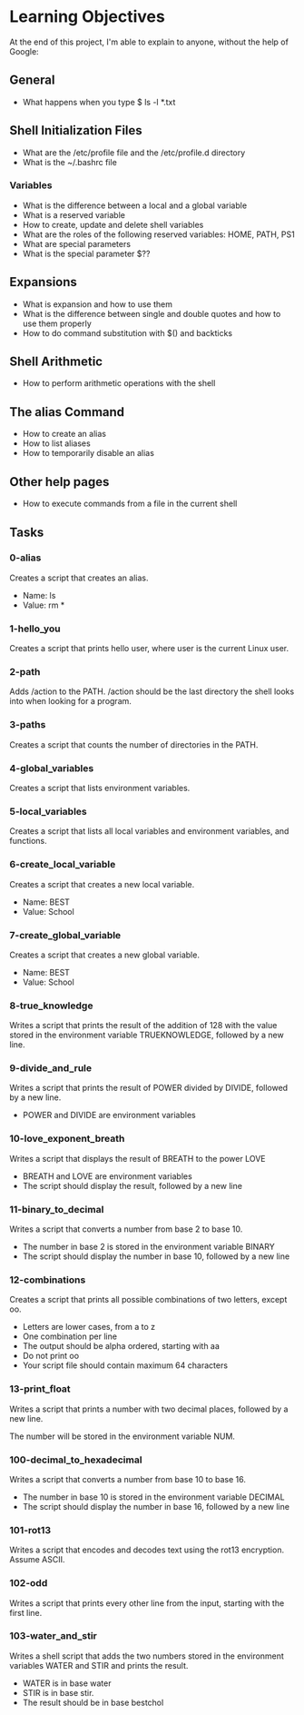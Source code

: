 # Learning Objectives

At the end of this project, I'm able to explain to anyone, without the help of Google:

## General

* What happens when you type $ ls -l *.txt

## Shell Initialization Files

* What are the /etc/profile file and the /etc/profile.d directory
* What is the ~/.bashrc file

### Variables

* What is the difference between a local and a global variable
* What is a reserved variable
* How to create, update and delete shell variables
* What are the roles of the following reserved variables: HOME, PATH, PS1
* What are special parameters
* What is the special parameter $??

## Expansions

* What is expansion and how to use them
* What is the difference between single and double quotes and how to use them properly
* How to do command substitution with $() and backticks

## Shell Arithmetic

* How to perform arithmetic operations with the shell

## The alias Command

* How to create an alias
* How to list aliases
* How to temporarily disable an alias

## Other help pages

* How to execute commands from a file in the current shell

## Tasks

### 0-alias

Creates a script that creates an alias.

* Name: ls
* Value: rm *

### 1-hello_you

Creates a script that prints hello user, where user is the current Linux user.

### 2-path

Adds /action to the PATH. /action should be the last directory the shell looks into when looking for a program.

### 3-paths

Creates a script that counts the number of directories in the PATH.

### 4-global_variables

Creates a script that lists environment variables.

### 5-local_variables

Creates a script that lists all local variables and environment variables, and functions.

### 6-create_local_variable

Creates a script that creates a new local variable.

* Name: BEST
* Value: School

### 7-create_global_variable

Creates a script that creates a new global variable.

* Name: BEST
* Value: School

### 8-true_knowledge

Writes a script that prints the result of the addition of 128 with the value stored in the environment variable TRUEKNOWLEDGE, followed by a new line.

### 9-divide_and_rule

Writes a script that prints the result of POWER divided by DIVIDE, followed by a new line.

* POWER and DIVIDE are environment variables

### 10-love_exponent_breath

Writes a script that displays the result of BREATH to the power LOVE

* BREATH and LOVE are environment variables
* The script should display the result, followed by a new line

### 11-binary_to_decimal

Writes a script that converts a number from base 2 to base 10.

* The number in base 2 is stored in the environment variable BINARY
* The script should display the number in base 10, followed by a new line

### 12-combinations

Creates a script that prints all possible combinations of two letters, except oo.

* Letters are lower cases, from a to z
* One combination per line
* The output should be alpha ordered, starting with aa
* Do not print oo
* Your script file should contain maximum 64 characters

### 13-print_float

Writes a script that prints a number with two decimal places, followed by a new line.

The number will be stored in the environment variable NUM.

### 100-decimal_to_hexadecimal

Writes a script that converts a number from base 10 to base 16.

* The number in base 10 is stored in the environment variable DECIMAL
* The script should display the number in base 16, followed by a new line

### 101-rot13

Writes a script that encodes and decodes text using the rot13 encryption. Assume ASCII.

### 102-odd

Writes a script that prints every other line from the input, starting with the first line.

### 103-water_and_stir

Writes a shell script that adds the two numbers stored in the environment variables WATER and STIR and prints the result.

* WATER is in base water
* STIR is in base stir.
* The result should be in base bestchol
